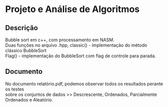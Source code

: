 # Projeto e Análise de Algoritmos

## Descrição
Bubble sort em c++, com processamento em NASM.\
Duas funções no arquivo .hpp, classic() - implementação do método clássico BubbleSort\
Flag() - implementação do BubbleSort com flag de controle para parada.

## Documento
No documento relatório.pdf, podemos observar todos os resultados perante os testes\
sobre os conjuntos de dados >> Descrescente, Ordenados, Parcialmente Ordenados e Aleatório.
